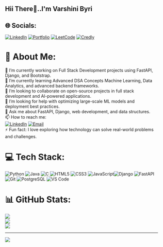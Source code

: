 ## Hii There👋..I'm Varshini Byri

## 🌐 Socials:
[![LinkedIn](https://img.shields.io/badge/LinkedIn-%230077B5.svg?logo=linkedin&logoColor=white)](https://linkedin.com/in/varshini-reddy-byri-82289b256)
[![Portfolio](https://img.shields.io/badge/Portfolio-000000?logo=firefox&logoColor=white)](https://byrivarshini.github.io/Portfolio/) 
[![LeetCode](https://img.shields.io/badge/LeetCode-FFA116?logo=leetcode&logoColor=white)](https://leetcode.com/u/Varshini_byri/) 
[![Credly](https://img.shields.io/badge/Credly-FF6B00?logo=credly&logoColor=white)](https://www.credly.com/users/byri-varshini/edit#credly) 

# 💫 About Me:
🔭 I’m currently working on Full Stack Development projects using FastAPI, Django, and Bootstrap.<br>🌱 I’m currently learning Advanced DSA Concepts Machine Learning, Data Analytics, and advanced backend frameworks.<br>👯 I’m looking to collaborate on open-source projects in full stack development and AI-powered applications.<br>🤔 I’m looking for help with optimizing large-scale ML models and deployment best practices.<br>💬 Ask me about FastAPI, Django, web development, and data structures.<br>📫 How to reach me:  <br>[![LinkedIn](https://img.shields.io/badge/LinkedIn-0A66C2?logo=linkedin&logoColor=white&style=for-the-badge)]( https://www.linkedin.com/in/varshini-reddy-byri-82289b256/) [![Email](https://img.shields.io/badge/Email-D14836?logo=gmail&logoColor=white&style=for-the-badge)](mailto:byrivarshini@gmail.com)<br>⚡ Fun fact: I love exploring how technology can solve real-world problems and challenges.


# 💻 Tech Stack:
![Python](https://img.shields.io/badge/python-3670A0?style=for-the-badge&logo=python&logoColor=ffdd54) ![Java](https://img.shields.io/badge/java-%23ED8B00.svg?style=for-the-badge&logo=openjdk&logoColor=white) ![C](https://img.shields.io/badge/c-%2300599C.svg?style=for-the-badge&logo=c&logoColor=white) ![HTML5](https://img.shields.io/badge/html5-%23E34F26.svg?style=for-the-badge&logo=html5&logoColor=white) ![CSS3](https://img.shields.io/badge/css3-%231572B6.svg?style=for-the-badge&logo=css3&logoColor=white) ![JavaScript](https://img.shields.io/badge/javascript-%23323330.svg?style=for-the-badge&logo=javascript&logoColor=%23F7DF1E)![Django](https://img.shields.io/badge/django-%23092E20.svg?style=for-the-badge&logo=django&logoColor=white) 
![FastAPI](https://img.shields.io/badge/FastAPI-005571?style=for-the-badge&logo=fastapi) ![Git](https://img.shields.io/badge/git-%23F05033.svg?style=for-the-badge&logo=git&logoColor=white) ![PostgreSQL](https://img.shields.io/badge/postgresql-%23316192.svg?style=for-the-badge&logo=postgresql&logoColor=white) 
![VS Code](https://img.shields.io/badge/VS%20Code-0078d7.svg?style=for-the-badge&logo=visual-studio-code&logoColor=white)

# 📊 GitHub Stats:
![](https://github-readme-stats.vercel.app/api?username=ByriVarshini&theme=dark&hide_border=false&include_all_commits=false&count_private=false)<br/>
![](https://nirzak-streak-stats.vercel.app/?user=ByriVarshini&theme=dark&hide_border=false)<br/>
![](https://github-readme-stats.vercel.app/api/top-langs/?username=ByriVarshini&theme=dark&hide_border=false&include_all_commits=false&count_private=false&layout=compact)

---
[![](https://visitcount.itsvg.in/api?id=ByriVarshini&icon=0&color=0)](https://visitcount.itsvg.in)

<!-- Proudly created with GPRM ( https://gprm.itsvg.in ) -->
